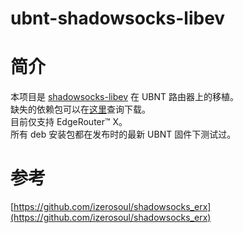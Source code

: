 # ubnt-shadowsocks-libev

# 简介

本项目是 [shadowsocks-libev](https://github.com/shadowsocks/shadowsocks-libev) 在 UBNT 路由器上的移植。  
缺失的依赖包可以在[这里](https://packages.debian.org/en/)查询下载。  
目前仅支持 EdgeRouter™ X。  
所有 deb 安装包都在发布时的最新 UBNT 固件下测试过。

# 参考
[https://github.com/izerosoul/shadowsocks_erx](https://github.com/izerosoul/shadowsocks_erx)
